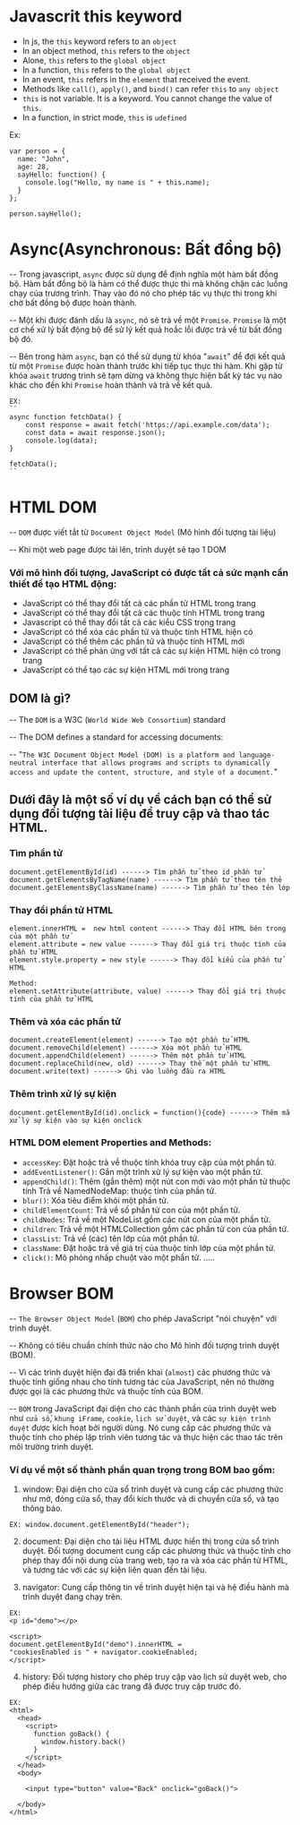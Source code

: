 # Javascrit this keyword

* In js, the `this` keyword refers to an `object`
* In an object method, `this` refers to the `object`
* Alone, `this` refers to the `global object`
* In a function, `this` refers to the `global object`
* In an event, `this` refers in the `element` that received the event.
* Methods like `call()`, `apply()`, and `bind()` can refer `this` to `any object`
* `this` is not variable. It is a keyword. You cannot change the value of `this`.
* In a function, in strict mode, `this` is `udefined`

Ex: 
```
var person = {
  name: "John",
  age: 28,
  sayHello: function() {
    console.log("Hello, my name is " + this.name);
  }
};

person.sayHello(); 
```

# Async(Asynchronous: Bất đồng bộ)
-- Trong javascript, `async` được sử dụng để định nghĩa một hàm bất đồng bộ. Hàm bất đồng bộ là hàm có thể được thực thi mà không chặn các luồng chạy của trương trình. Thay vào đó nó cho phép tác vụ thực thi trong khi chờ bất đồng bộ được hoàn thành.

-- Một khi được đánh dấu là `async`, nó sẽ trả về một `Promise`. `Promise` là một cơ chế xử lý bất động bộ để sử lý kết quả hoắc lỗi được trả về từ bất đồng bộ đó.

-- Bên trong hàm `async`, bạn có thể sử dụng từ khóa "`await`" để đợi kết quả từ một `Promise` được hoàn thành trước khi tiếp tục thực thi hàm. Khi gặp từ khóa `await` trương trình sẽ tạm dừng và không thực hiện bất kỳ tác vụ nào khác cho đến khi `Promise` hoàn thành và trả về kết quả.

    EX:
    ``
    async function fetchData() {
        const response = await fetch('https://api.example.com/data');
        const data = await response.json();
        console.log(data);
    }

    fetchData();
    ``

# HTML DOM
-- `DOM` được viết tắt từ `Document Object Model` (Mô hình đối tượng tài liệu)

-- Khi một web page được tải lên, trình duyệt sẽ tạo 1 DOM
### Với mô hình đối tượng, JavaScript có được tất cả sức mạnh cần thiết để tạo HTML động:

* JavaScript có thể thay đổi tất cả các phần tử HTML trong trang
* JavaScript có thể thay đổi tất cả các thuộc tính HTML trong trang
* Javascript có thể thay đổi tất cả các kiểu CSS trọng trang
* JavaScript có thể xóa các phần tử và thuộc tính HTML hiện có
* JavaScript có thể thêm các phần tử và thuộc tính HTML mới
* JavaScript có thể phản ứng với tất cả các sự kiện HTML hiện có trong trang
* JavaScript có thể tạo các sự kiện HTML mới trong trang

## DOM là gì?
-- The `DOM` is a W3C (`World Wide Web Consortium`) standard

-- The DOM defines a standard for accessing documents:

-- "`The W3C Document Object Model (DOM) is a platform and language-neutral interface that allows programs and scripts to dynamically access and update the content, structure, and style of a document.`"

## Dưới đây là một số ví dụ về cách bạn có thể sử dụng đối tượng tài liệu để truy cập và thao tác HTML.

### Tìm phần tử
```
document.getElementById(id) ------> Tìm phần tử theo id phần tử
document.getElementsByTagName(name)	------> Tìm phần tử theo tên thẻ
document.getElementsByClassName(name) ------> Tìm phần tử theo tên lớp
```

### Thay đổi phần tử HTML

```
element.innerHTML =  new html content ------> Thay đổi HTML bên trong của một phần tử
element.attribute = new value ------> Thay đổi giá trị thuộc tính của phần tử HTML
element.style.property = new style ------> Thay đổi kiểu của phần tử HTML

Method:
element.setAttribute(attribute, value) ------> Thay đổi giá trị thuộc tính của phần tử HTML
```

### Thêm và xóa các phần tử
```
document.createElement(element) ------> Tạo một phần tử HTML
document.removeChild(element) ------> Xóa một phần tử HTML
document.appendChild(element) ------> Thêm một phần tử HTML
document.replaceChild(new, old) ------> Thay thế một phần tử HTML
document.write(text) ------> Ghi vào luồng đầu ra HTML
```

### Thêm trình xử lý sự kiện

```
document.getElementById(id).onclick = function(){code} ------> Thêm mã xử lý sự kiện vào sự kiện onclick
```

### HTML DOM element Properties and Methods:
* `accessKey`: Đặt hoặc trả về thuộc tính khóa truy cập của một phần tử.
* `addEventListener()`: Gắn một trình xử lý sự kiện vào một phần tử.
* `appendChild()`: Thêm (gắn thêm) một nút con mới vào một phần tử thuộc tính Trả về NamedNodeMap: thuộc tính của phần tử.
* `blur()`: Xóa tiêu điểm khỏi một phần tử.
* `childElementCount`: Trả về số phần tử con của một phần tử.
* `childNodes`: Trả về một NodeList gồm các nút con của một phần tử.
* `children`: Trả về một HTMLCollection gồm các phần tử con của phần tử.
* `classList`: Trả về (các) tên lớp của một phần tử.
* `className`: Đặt hoặc trả về giá trị của thuộc tính lớp của một phần tử.
* `click()`: Mô phỏng nhấp chuột vào một phần tử. .....

# Browser BOM
-- `The Browser Object Model` (`BOM`) cho phép JavaScript "nói chuyện" với trình duyệt.

-- Không có tiêu chuẩn chính thức nào cho Mô hình đối tượng trình duyệt (BOM).

-- Vì các trình duyệt hiện đại đã triển khai (`almost`) các phương thức và thuộc tính giống nhau cho tính tương tác của JavaScript, nên nó thường được gọi là các phương thức và thuộc tính của BOM.

-- `BOM` trong JavaScript đại diện cho các thành phần của trình duyệt web như `cửa sổ`, `khung iFrame`, `cookie`, `lịch sử duyệt`, và các `sự kiện trình duyệt` được kích hoạt bởi người dùng. Nó cung cấp các phương thức và thuộc tính cho phép lập trình viên tương tác và thực hiện các thao tác trên môi trường trình duyệt.

### Ví dụ về một số thành phần quan trọng trong BOM bao gồm:

1. window: Đại diện cho cửa sổ trình duyệt và cung cấp các phương thức như mở, đóng cửa sổ, thay đổi kích thước và di chuyển cửa sổ, và tạo thông báo.
```
EX: window.document.getElementById("header");
```

2. document: Đại diện cho tài liệu HTML được hiển thị trong cửa sổ trình duyệt. Đối tượng document cung cấp các phương thức và thuộc tính cho phép thay đổi nội dung của trang web, tạo ra và xóa các phần tử HTML, và tương tác với các sự kiện liên quan đến tài liệu.

3. navigator: Cung cấp thông tin về trình duyệt hiện tại và hệ điều hành mà trình duyệt đang chạy trên.
```
EX:
<p id="demo"></p>

<script>
document.getElementById("demo").innerHTML =
"cookiesEnabled is " + navigator.cookieEnabled;
</script>
```

4. history: Đối tượng history cho phép truy cập vào lịch sử duyệt web, cho phép điều hướng giữa các trang đã được truy cập trước đó.

```
EX:
<html>
  <head>
    <script>
      function goBack() {
        window.history.back()
      }
    </script>
  </head>
  <body>

    <input type="button" value="Back" onclick="goBack()">

  </body>
</html>
```